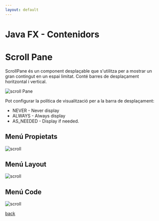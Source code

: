 ```yaml
---
layout: default
---
```


# Java FX - Contenidors

# Scroll Pane


ScrollPane és un component desplaçable que s'utilitza per a mostrar un gran contingut en un espai limitat. Conté barres de desplaçament horitzontal i vertical.

![scroll Pane](./images/scrollPane.png)

Pot configurar la política de visualització per a la barra de desplaçament:

- NEVER - Never display
- ALWAYS - Always display
- AS_NEEDED - Display if needed.


## Menú Propietats
 
![scroll](./images/scrollPropierties.png)

## Menú Layout

![scroll](./images/borderPane8.png)

## Menú Code

![scroll](./images/borderPane9.png)





[back](../../javafx.html)

